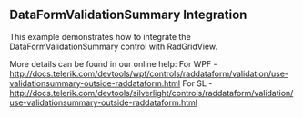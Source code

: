 ## DataFormValidationSummary Integration
This example demonstrates how to integrate the DataFormValidationSummary control with RadGridView.

More details can be found in our online help:
For WPF - http://docs.telerik.com/devtools/wpf/controls/raddataform/validation/use-validationsummary-outside-raddataform.html
For SL - http://docs.telerik.com/devtools/silverlight/controls/raddataform/validation/use-validationsummary-outside-raddataform.html

[//]: <KeyWords: dataformvalidationsummary>